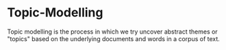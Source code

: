 # Topic-Modelling
Topic modelling is the process in which we try uncover abstract themes or "topics" based on the underlying documents and words in a corpus of text.
